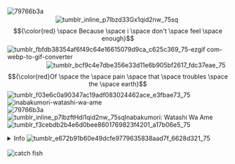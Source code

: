  <br> ![79766b3a](https://github.com/user-attachments/assets/1693858f-a91f-46c6-8714-fc04e189a5ba)
 <br> ㅤㅤㅤ ㅤ ㅤ ㅤ ㅤ ![tumblr_inline_p7lbzd33Gx1qid2nw_75sq](https://github.com/user-attachments/assets/9d1fe2a8-d6b7-47b2-8196-1167ab345855)$${\color{red} \space Because \space i \space don't \space feel \space enough}$$![tumblr_fbfdb38354af6f49c64e16615079d9ca_c625c369_75-ezgif com-webp-to-gif-converter](https://github.com/user-attachments/assets/ef51df4f-5613-4def-9b92-58215e2e0f1f)
 <br> ㅤㅤㅤ ㅤㅤ ㅤ ![tumblr_bcf9c4e7dbe356e33d11e6b905bf2617_fdc37eae_75](https://github.com/user-attachments/assets/040c2d15-3c1d-4720-a588-8d89827d28c6)
$${\color{red}Of \space the  \space pain \space that \space troubles \space the \space earth}$$![tumblr_f03e6c0a90347ac19adf083024462ace_e3fbae73_75](https://github.com/user-attachments/assets/ee64063d-8b6d-41a1-9e78-7f63dc2ccb08)
 <br>  ![inabakumori-watashi-wa-ame](https://github.com/user-attachments/assets/b8d99e72-06fc-438f-8830-cb0e9c3359e0)
 <br> ![79766b3a](https://github.com/user-attachments/assets/1693858f-a91f-46c6-8714-fc04e189a5ba)
 <br> ![tumblr_inline_p7lbzftHdi1qid2nw_75sq](https://github.com/user-attachments/assets/ec1cf508-6baf-4ec9-ba4e-55cbd5a3fe31)Inabakumori: Watashi Wa Ame![tumblr_f3cebdb2b4e6d0bee8601769823f4201_a17b06e5_75](https://github.com/user-attachments/assets/8cdc1e08-2f51-4a9c-9906-db519c706cf7)
<br> <details><summary>Info ![tumblr_e672b91b60e49dcfe9779635838aad7f_6628d321_75](https://github.com/user-attachments/assets/b2c6f2cc-e11f-487a-83b7-a21db2e5c051)</summary>
 <br>![tumblr_b68358d845501d7d42ebe8548f8a935f_43f2ee78_1280](https://github.com/user-attachments/assets/fa7a9e6a-069b-4b3c-b221-931f18af58c5)
 <br>
 <br>  ㅤㅤㅤ ㅤ ㅤ ㅤ ㅤ  ㅤㅤㅤ ㅤ ㅤ  ㅤㅤㅤ ㅤ ㅤ ㅤ ㅤ ㅤ ㅤ![tumblr_5a6525bd7ba831485855c3920c9c66fb_4fb5e77b_75-ezgif com-webp-to-gif-converter](https://github.com/user-attachments/assets/7886263b-a3ae-4eef-987d-4b119aea84f2) $${\color{orange}VIO}$$ ![tumblr_71b383b15065979af57a6f7a4874dd09_32e963d1_75-ezgif com-webp-to-gif-converter](https://github.com/user-attachments/assets/9fad7061-1c87-40ee-9fae-d1bb89f55972)
 <br>   ㅤㅤㅤ ㅤ ㅤ ㅤ ㅤ  ㅤㅤㅤ ㅤ ㅤ  ㅤㅤㅤ ㅤ ㅤ ![tumblr_ec812456d7b493765ff6349149d54bf8_0899e457_75-ezgif com-webp-to-gif-converter](https://github.com/user-attachments/assets/ffe4aead-9d82-4d66-964a-2543eb8bff67)$${\color{lightblue}INTP}$$  ㅤ   ㅤ  ![c3398df7_original](https://github.com/user-attachments/assets/a31a5949-f65c-4898-bd09-8f0bf54aed91)![tumblr_lspoz6BMLo1qfel73540](https://github.com/user-attachments/assets/b393a523-f7f6-49c5-b47b-7ee20f868991)ㅤ ㅤ ㅤ $${\color{red} Taurus}$$![tumblr_2b43d1c73a14520eeceff02111462255_3cc1df62_75-ezgif com-webp-to-gif-converter](https://github.com/user-attachments/assets/e59b79d0-97f7-4fab-9db4-d497f7740768)
 <br> ![c3e9c5ae](https://github.com/user-attachments/assets/2dac4421-f7b9-4aa4-a8d7-55020495c745)
 <br>  ㅤㅤ◜◜Even so... With this ambiguous warmth, I find myself fascinated by those fleeting ideals.
 <br>   ㅤ  ㅤㅤ ㅤㅤ  ㅤㅤㅤㅤㅤ   Even though I still can't bring myself to open up my heart— …⏑How selfish I am.◝◝
 <br> ![02bb7985](https://github.com/user-attachments/assets/9d8ba42e-d4f6-49a1-9ca2-3ec2bc13f48d)⁖⁙—   ㅤㅤㅤ  ㅤㅤ ㅤㅤ  ㅤㅤㅤㅤㅤ      ㅤㅤㅤ  ㅤㅤ ㅤㅤ  ㅤㅤㅤㅤㅤ         ㅤ![a63a82f0](https://github.com/user-attachments/assets/412e9429-301c-402a-bdf6-a19df3e42281)
 <br>![MIZUENA fanartt✨✨ them in the rain ☔^^](https://github.com/user-attachments/assets/9d4de5e4-da2f-4e2e-9ebf-28c174e8a522)
 <br>   ㅤㅤㅤ ㅤ ㅤ ㅤ ㅤ  ㅤㅤㅤ ㅤ ㅤ  ㅤㅤㅤ ㅤ ㅤ ㅤ ㅤ ㅤ ㅤ  ㅤㅤ ㅤ[Carrd](https://enanemon.carrd.co/)
 <br> ![tumblr_d2f161f1cb0fd3e756ca23eddfafe6d4_08dd75a7_1280](https://github.com/user-attachments/assets/1286b05b-972e-4fd1-8d01-e0236a5182e1)
 <br> ![tumblr_9fd58a223da5e52b91d47881cf65c269_8d02d53e_1280](https://github.com/user-attachments/assets/09c7e825-dd9e-490b-8b36-a85fff99aeb1)</details>
 <br> ![catch fish](https://komarev.com/ghpvc/?username=enanemon)
